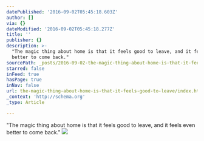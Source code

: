 ```yaml
---
datePublished: '2016-09-02T05:45:18.603Z'
author: []
via: {}
dateModified: '2016-09-02T05:45:18.277Z'
title: ''
publisher: {}
description: >-
  "The magic thing about home is that it feels good to leave, and it feels even
  better to come back."
sourcePath: _posts/2016-09-02-the-magic-thing-about-home-is-that-it-feels-good-to-leave.md
starred: false
inFeed: true
hasPage: true
inNav: false
url: the-magic-thing-about-home-is-that-it-feels-good-to-leave/index.html
_context: 'http://schema.org'
_type: Article

---
```

"The magic thing about home is that it feels good to leave, and it feels even better to come back."
![](https://the-grid-user-content.s3-us-west-2.amazonaws.com/380f88a8-a607-4a52-92b1-363d8b682729.jpg)